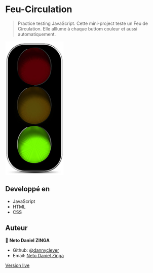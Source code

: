 # Feu-Circulation

> Practice testing JavaScript.
Cette mini-project teste un Feu de Circulation. Elle alllume à chaque buttom couleur et aussi automatiquement.

![screenshot](./img/verde.png)

## Developpé en

- JavaScript
- HTML
- CSS

## Auteur

👤 **Neto Daniel ZINGA**

- Github: [@dannyclever](https://github.com/dannyclever)
- Email: [Neto Daniel Zinga](danielnzinga5@gmail.com)

[Version live]()